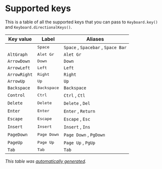 # Supported keys

This is a table of all the supported keys that you can pass to `Keyboard.key()` and `Keyboard.directionalKeys()`.

<!--lint disable table-cell-padding table-pipes table-pipe-alignment-->

Key value|Label|Aliases
---|---|---
` `|<kbd>Space</kbd>|`Space` , `Spacebar` , `Space Bar`
`AltGraph`|<kbd>Alet Gr</kbd>|`Alet Gr`
`ArrowDown`|<kbd>Down</kbd>|`Down`
`ArrowLeft`|<kbd>Left</kbd>|`Left`
`ArrowRight`|<kbd>Right</kbd>|`Right`
`ArrowUp`|<kbd>Up</kbd>|`Up`
`Backspace`|<kbd>Backspace</kbd>|`Backspace`
`Control`|<kbd>Ctrl</kbd>|`Ctrl` , `Ctl`
`Delete`|<kbd>Delete</kbd>|`Delete` , `Del`
`Enter`|<kbd>Enter</kbd>|`Enter` , `Return`
`Escape`|<kbd>Escape</kbd>|`Escape` , `Esc`
`Insert`|<kbd>Insert</kbd>|`Insert` , `Ins`
`PageDown`|<kbd>Page Down</kbd>|`Page Down` , `PgDown`
`PageUp`|<kbd>Page Up</kbd>|`Page Up` , `PgUp`
`Tab`|<kbd>Tab</kbd>|`Tab`

*This table was [automatically generated](../scripts/generate-mapping-docs.ts).*
